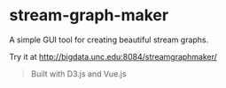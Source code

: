 # stream-graph-maker

A simple GUI tool for creating beautiful stream graphs.

Try it at http://bigdata.unc.edu:8084/streamgraphmaker/

> Built with D3.js and Vue.js
